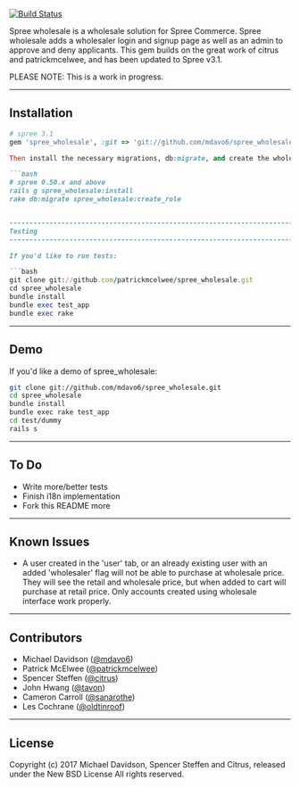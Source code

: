 [![Build Status](https://travis-ci.org/mdavo6/spree_wholesale.svg?branch=3-1-stable)](https://travis-ci.org/mdavo6/spree_wholesale)

Spree wholesale is a wholesale solution for Spree Commerce. Spree wholesale adds a wholesaler login and signup page as well as an admin to approve and deny applicants. This gem builds on the great work of citrus and patrickmcelwee, and has been updated to Spree v3.1.

PLEASE NOTE: This is a work in progress.

------------------------------------------------------------------------------
Installation
------------------------------------------------------------------------------


```ruby
# spree 3.1
gem 'spree_wholesale', :git => 'git://github.com/mdavo6/spree_wholesale', :branch => '3-1-stable'

Then install the necessary migrations, db:migrate, and create the wholesale role:

```bash
# spree 0.50.x and above
rails g spree_wholesale:install
rake db:migrate spree_wholesale:create_role


------------------------------------------------------------------------------
Testing
------------------------------------------------------------------------------

If you'd like to run tests:

```bash
git clone git://github.com/patrickmcelwee/spree_wholesale.git
cd spree_wholesale
bundle install
bundle exec test_app
bundle exec rake
```


------------------------------------------------------------------------------
Demo
------------------------------------------------------------------------------

If you'd like a demo of spree_wholesale:

```bash
git clone git://github.com/mdavo6/spree_wholesale.git
cd spree_wholesale
bundle install
bundle exec rake test_app
cd test/dummy
rails s
```


------------------------------------------------------------------------------
To Do
------------------------------------------------------------------------------

* Write more/better tests
* Finish i18n implementation
* Fork this README more


------------------------------------------------------------------------------
Known Issues
------------------------------------------------------------------------------

* A user created in the 'user' tab, or an already existing user with an added 'wholesaler' flag will not be able to purchase at wholesale price. They will see the retail and wholesale price, but when added to cart will purchase at retail price. Only accounts created using wholesale interface work properly.


------------------------------------------------------------------------------
Contributors
------------------------------------------------------------------------------

* Michael Davidson ([@mdavo6](https://github.com/mdavo6))
* Patrick McElwee ([@patrickmcelwee](https://github.com/patrickmcelwee))
* Spencer Steffen ([@citrus](https://github.com/citrus))
* John Hwang      ([@tavon](https://github.com/tavon))
* Cameron Carroll ([@sanarothe](https://github.com/sanarothe))
* Les Cochrane    ([@oldtinroof](https://github.com/oldtinroof))


------------------------------------------------------------------------------
License
------------------------------------------------------------------------------

Copyright (c) 2017 Michael Davidson, Spencer Steffen and Citrus, released under the New BSD License All rights reserved.
